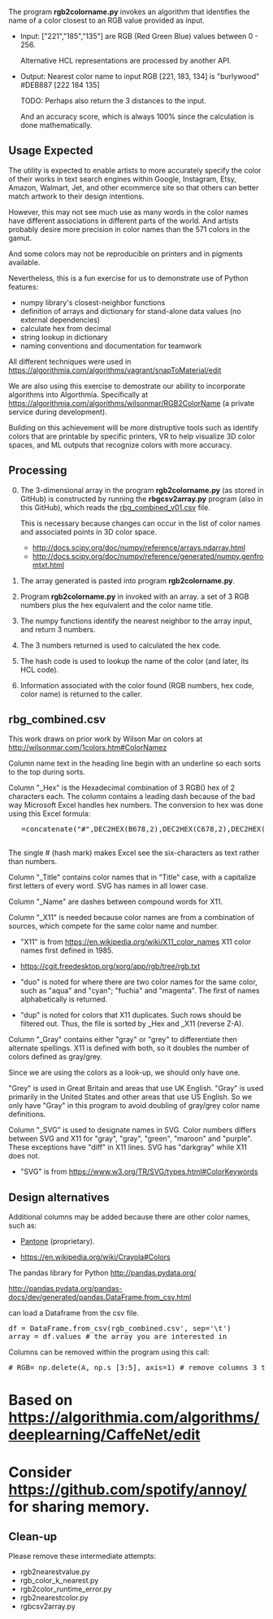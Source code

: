 The program <strong>rgb2colorname.py</strong>
invokes an algorithm that identifies the name of a color closest to an RGB value provided as input.

* Input: ["221","185","135"] are RGB (Red Green Blue) values between 0 - 256.

   Alternative HCL representations are processed by another API.

* Output: Nearest color name to input RGB [221, 183, 134] is "burlywood" #DEB887 [222 184 135]

   TODO: Perhaps also return the 3 distances to the input.
   
   And an accuracy score, which is always 100% since the calculation is done mathematically.

## Usage Expected #

The utility is expected to enable artists to 
more accurately specify the color of their works in
text search engines within Google, Instagram, Etsy, Amazon, Walmart, Jet, and other 
ecommerce site so that others can better match artwork to their design intentions.

However, this may not see much use as many words in the color names 
have different associations in different parts of the world.
And artists probably desire more precision in color names than the 571 colors
in the gamut.

And some colors may not be reproducible on printers and in pigments available.

Nevertheless, this is a fun exercise for us to demonstrate use of Python features:

   * numpy library's closest-neighbor functions
   * definition of arrays and dictionary for stand-alone data values (no external dependencies)
   * calculate hex from decimal
   * string lookup in dictionary
   * naming conventions and documentation for teamwork

All different techniques were used in
https://algorithmia.com/algorithms/vagrant/snapToMaterial/edit

We are also using this exercise to demostrate our ability to 
incorporate algorithms into Algorthmia. Specifically at
<a target="_blank" href="https://algorithmia.com/algorithms/wilsonmar/RGB2ColorName">
https://algorithmia.com/algorithms/wilsonmar/RGB2ColorName</a>
(a private service during development).

Building on this achievement will be more distruptive tools such as
identify colors that are printable by specific printers,
VR to help visualize 3D color spaces, and 
ML outputs that recognize colors with more accuracy.


## Processing #

0. The 3-dimensional array in the program <strong>rgb2colorname.py</strong>
   (as stored in GitHub)
   is constructed by running the <strong>rbgcsv2array.py</strong>
   program (also in this GitHub), which reads
   the <a href="#rgb_combined.csv">rbg_combined_v01.csv</a> file.

   This is necessary because changes can occur in
   the list of color names and associated points in 3D color space.

   * http://docs.scipy.org/doc/numpy/reference/arrays.ndarray.html
   * http://docs.scipy.org/doc/numpy/reference/generated/numpy.genfromtxt.html

0. The array generated is pasted into program <strong>rgb2colorname.py</strong>.

0. Program <strong>rgb2colorname.py</strong> in invoked with an array.
   a set of 3 RGB numbers plus the hex equivalent and the color name title.

0. The numpy functions identify the nearest neighbor to the array input,
   and return 3 numbers.

0. The 3 numbers returned is used to calculated the hex code.
   
0. The hash code is used to lookup the
   name of the color (and later, its HCL code).

0. Information associated with the color found
   (RGB numbers, hex code, color name)
   is returned to the caller.


<a name="rbg_combined.csv"></a>

## rbg_combined.csv

This work draws on prior work by Wilson Mar on colors at
http://wilsonmar.com/1colors.htm#ColorNamez

Column name text in the heading line begin with an underline
so each sorts to the top during sorts.

Column "_Hex" is the Hexadecimal combination of 3 RGB() hex of 2 characters each.
The column contains a leading dash because of the bad way Microsoft Excel handles hex numbers.
The conversion to hex was done using this Excel formula:

   <pre>
   =concatenate("#",DEC2HEX(B678,2),DEC2HEX(C678,2),DEC2HEX(D678,2))
   </pre>

   The single # (hash mark) makes Excel see the six-characters as text rather than numbers.

Column "_Title" contains color names that in "Title" case,
with a capitalize first letters of every word.
SVG has names in all lower case.

Column "_Name" are dashes between compound words for X11.

Column "_X11" is needed because color names are from a combination of sources,
which compete for the same color name and number.

   * "X11" is from https://en.wikipedia.org/wiki/X11_color_names
   X11 color names first defined in 1985.

   * https://cgit.freedesktop.org/xorg/app/rgb/tree/rgb.txt

   * "duo" is noted for where there are two color names for the same color, 
   such as "aqua" and "cyan"; "fuchia" and "magenta". 
   The first of names alphabetically is returned.

   * "dup" is noted for colors that X11 duplicates. Such rows should be filtered out.
   Thus, the file is sorted by _Hex and _X11 (reverse Z-A).

Column "_Gray" contains either "gray" or "grey" to differentiate then alternate spellings.
X11 is defined with both, so it doubles the number of colors defined as gray/grey.

   Since we are using the colors as a look-up, we should only have one.

   "Grey" is used in Great Britain and areas that use UK English.
   "Gray" is used primarily in the United States and other areas that use US English. 
   So we only have "Gray" in this program to avoid
   doubling of gray/grey color name definitions.

Column "_SVG" is used to designate names in SVG. Color numbers differs between SVG and X11 for
"gray", "gray", "green", "maroon" and "purple".
These exceptions have "diff" in X11 lines.
SVG has "darkgray" while X11 does not.

   * "SVG" is from https://www.w3.org/TR/SVG/types.html#ColorKeywords


## Design alternatives #

Additional columns may be added because there are other color names, such as:

   * <a target="_blank" href="http://us.labelpartners.com/pantone_coated_table.html">Pantone</a> (proprietary).

   * https://en.wikipedia.org/wiki/Crayola#Colors

The pandas library for Python
http://pandas.pydata.org/

http://pandas.pydata.org/pandas-docs/dev/generated/pandas.DataFrame.from_csv.html

can load a Dataframe from the csv file.

<pre>
df = DataFrame.from_csv(rgb_combined.csv', sep='\t')
array = df.values # the array you are interested in
</pre>

Columns can be removed within the program using this call:

<pre>
# RGB= np.delete(A, np.s_[3:5], axis=1) # remove columns 3 to 5.
</pre>

# Based on https://algorithmia.com/algorithms/deeplearning/CaffeNet/edit
# Consider https://github.com/spotify/annoy/ for sharing memory.


## Clean-up #

Please remove these intermediate attempts:

* rgb2nearestvalue.py
* rgb_color_k_nearest.py
* rgb2color_runtime_error.py
* rgb2nearestcolor.py
* rgbcsv2array.py
